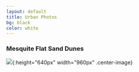 ```yaml
---
layout: default
title: Urban Photos
bg: black
color: white
---
```


<meta property="og:image" content="https://lh3.googleusercontent.com/c6658hFl9yvvi9pt7N9Fm1dnw9oCirCwR0qeobBAbRHFdIOHG4PmGPl1avz1BLf7Ku0ZtTmPxvTEq0SAO-RKG3_aeHbcT2QSs21gPlF_LzQVMYXKxDpzN_VFkAk8-8Py_gJ0BrU_uXs=w2400" />

### Mesquite Flat Sand Dunes
![](https://lh3.googleusercontent.com/VO1FckapUOBIAqdne17aPdYcrCZ_fead6LFJ3esNqY5_bqZMVBQlc4GIKx3kxgxxxNAKLpStA6_TkQVey4tue6g_FuVNRzHS87Xy7U0elHCZLVKbHbsOevrs4DbU4b7YJ5cTNWxWAPA=w2400){:height="640px" width="960px" .center-image}

